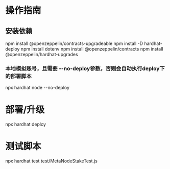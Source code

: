 # 操作指南

## 安装依赖
npm install @openzeppelin/contracts-upgradeable
npm install -D hardhat-deploy
npm install dotenv
npm install @openzeppelin/contracts
npm install @openzeppelin/hardhat-upgrades

### 本地模拟账号，且需要 --no-deploy参数，否则会自动执行deploy下的部署脚本
npx hardhat node --no-deploy 


# 部署/升级
npx hardhat deploy

# 测试脚本
npx hardhat test test/MetaNodeStakeTest.js
